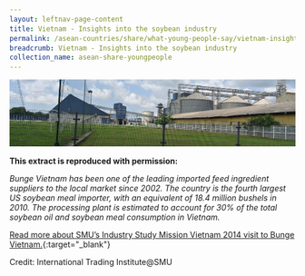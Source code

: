 ```yaml
---
layout: leftnav-page-content
title: Vietnam - Insights into the soybean industry
permalink: /asean-countries/share/what-young-people-say/vietnam-insights-soybean-industry/
breadcrumb: Vietnam - Insights into the soybean industry
collection_name: asean-share-youngpeople
---
```


<img src="\images\asean-youngpeople\Vietnam-soybeans-industry.jpg" alt="Vietnam insights soybeans industry banner" style="width:800px;" />

**This extract is reproduced with permission:**

*Bunge Vietnam has been one of the leading imported feed ingredient suppliers to the local market since 2002. The country is the fourth largest US soybean meal importer, with an equivalent of 18.4 million bushels in 2010. The processing plant is estimated to account for 30% of the total soybean oil and soybean meal consumption in Vietnam.*

[Read more about SMU’s Industry Study Mission Vietnam 2014 visit to Bunge Vietnam.](http://www.eyeonasia.sg/wp-content/uploads/2017/12/ISM-Vietnam_compressed.pdf){:target="_blank"}

Credit: International Trading Institute@SMU

